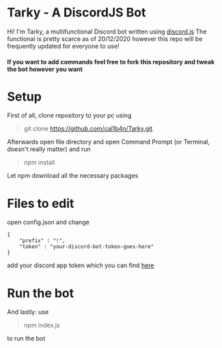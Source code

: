 # Tarky - A DiscordJS Bot

Hi! I'm Tarky, a multifunctional Discord bot written using [discord.js]([discord.js](https://discord.js.org/#/))
The functional is pretty scarce as of 20/12/2020 however this repo will be frequently updated for everyone to use!

#### If you want to add commands feel free to fork this repository and tweak the bot however you want

# Setup
First of all, clone repository to your pc using
> git clone https://github.com/cal1b4n/Tarky.git

Afterwards open file directory and open Command Prompt (or Terminal, doesn't really matter) and run
> npm install

Let npm download all the necessary packages

# Files to edit
open config.json and change
```
{
	"prefix" : "!",
	"token" : "your-discord-bot-token-goes-here"
}
```
add your discord app token which you can find [here](https://discord.com/developers/applications)

# Run the bot
And lastly: use 
>npm index.js

to run the bot
